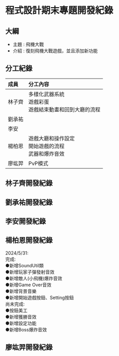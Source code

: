 # 程式設計期末專題開發紀錄

## 大綱
- 主題 : 飛機大戰
- 介紹 : 復刻飛機大戰遊戲，並且添加新功能

## 分工紀錄
|成員|分工內容|
|:--|:--|
|林子齊|多樣化武器系統<br>遊戲彩蛋<br>遊戲結束動畫和回到大廳的流程|
|劉承祐||
|李安||
|楊柏恩|遊戲大廳和操作設定<br>開始遊戲的流程<br>武器和爆炸音效|
|廖竑羿|PvP模式|

## 林子齊開發紀錄

## 劉承祐開發紀錄

## 李安開發紀錄

## 楊柏恩開發紀錄
2024/5/31:<br>
完成:<br>
  ●新增SoundUtil類<br>
  ●新增玩家子彈發射音效<br>
  ●新增敵人(小飛機)爆炸音效<br>
  ●新增Game Over音效<br>
  ●新增背景音樂<br>
  ●新增開始遊戲按鈕、Setting按鈕<br>
尚未完成:<br>
  ●按鈕美工<br>
  ●新增獲勝音效<br>
  ●新增設定功能<br>
  ●新增Boss爆炸音效<br>
## 廖竑羿開發紀錄
